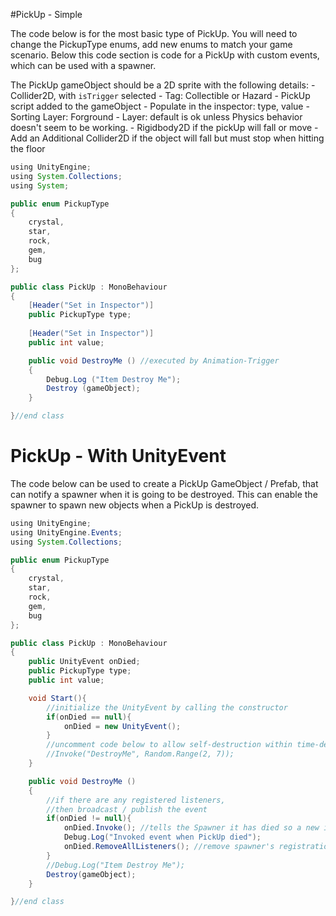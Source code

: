 #PickUp - Simple

The code below is for the most basic type of PickUp.
You will need to change the PickupType enums, add new enums to match your game scenario.  Below this code section is code for a PickUp with custom events, which can be used with a spawner.

The PickUp gameObject should be a 2D sprite with the following details:
	- Collider2D, with `isTrigger` selected
	- Tag:  Collectible or Hazard
	- PickUp script added to the gameObject
	- Populate in the inspector: type, value
	- Sorting Layer: Forground
	- Layer: default is ok unless Physics behavior doesn't seem to be working.
	- Rigidbody2D if the pickUp will fall or move
	- Add an Additional Collider2D if the object will fall but must stop when hitting the floor

```java
using UnityEngine;
using System.Collections;
using System;

public enum PickupType
{
	crystal,
	star,
	rock,
	gem,
	bug
};

public class PickUp : MonoBehaviour
{
	[Header("Set in Inspector")]
	public PickupType type;
	
	[Header("Set in Inspector")]
	public int value;

	public void DestroyMe () //executed by Animation-Trigger
	{
		Debug.Log ("Item Destroy Me");
		Destroy (gameObject);
	}

}//end class
```


# PickUp - With UnityEvent
The code below can be used to create a PickUp GameObject / Prefab, that can notify a spawner when it is going to be destroyed.  This can enable the spawner to spawn new objects when a PickUp is destroyed.


```java
using UnityEngine;
using UnityEngine.Events;
using System.Collections;

public enum PickupType
{
	crystal,
	star,
	rock,
    gem,
    bug
};

public class PickUp : MonoBehaviour
{
    public UnityEvent onDied;
	public PickupType type;
	public int value;

    void Start(){
        //initialize the UnityEvent by calling the constructor
        if(onDied == null){   
            onDied = new UnityEvent();
        }
        //uncomment code below to allow self-destruction within time-delay
        //Invoke("DestroyMe", Random.Range(2, 7));
    }

	public void DestroyMe ()  
	{
		//if there are any registered listeners, 
        //then broadcast / publish the event
        if(onDied != null){
            onDied.Invoke(); //tells the Spawner it has died so a new item can be spawned
            Debug.Log("Invoked event when PickUp died");
            onDied.RemoveAllListeners(); //remove spawner's registration/ listener connection
        }
        //Debug.Log("Item Destroy Me");
        Destroy(gameObject);
	}

}//end class

```


